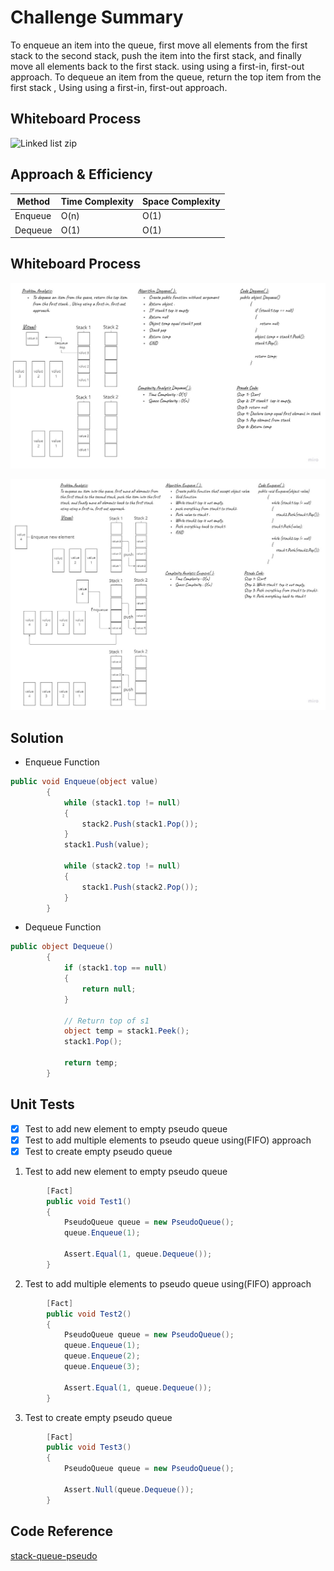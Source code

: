 # Challenge Summary
<!-- Description of the challenge -->
To enqueue an item into the queue, first move all elements from the first stack to the second stack, push the item into the first stack, and finally move all elements back to the first stack.
using using a first-in, first-out approach.
To dequeue an item from the queue, return the top item from the first stack , Using using a first-in, first-out approach.
## Whiteboard Process
<!-- Embedded whiteboard image -->
![Linked list zip](./img/Linked-List-Zip.jpg)
## Approach & Efficiency
<!-- What approach did you take? Why? What is the Big O space/time for this approach? -->
| Method    | Time Complexity |Space Complexity|
|-----------|-----------------|----------------|
| Enqueue  | O(n)            | O(1)           |
| Dequeue  | O(1)            | O(1)           |

## Whiteboard Process

![PseudoDequeue](./img/PseudoDequeue.jpg)

![PseudoEequeue](./img/PseudoEnqueue.jpg)

## Solution
<!-- Show how to run your code, and examples of it in action -->
- Enqueue Function

```C#
public void Enqueue(object value)
        {
            while (stack1.top != null)
            {
                stack2.Push(stack1.Pop());
            }
            stack1.Push(value);

            while (stack2.top != null)
            {
                stack1.Push(stack2.Pop());
            }
        }
```
- Dequeue Function

```C#
public object Dequeue()
        {
            if (stack1.top == null)
            {
                return null;
            }

            // Return top of s1
            object temp = stack1.Peek();
            stack1.Pop();

            return temp;
        }
```

## Unit Tests

- [x] Test to add new element to empty pseudo queue
- [x] Test to add multiple elements to pseudo queue using(FIFO) approach
- [x] Test to create empty pseudo queue

1. Test to add new element to empty pseudo queue

```C#
        [Fact]
        public void Test1()
        {
            PseudoQueue queue = new PseudoQueue();
            queue.Enqueue(1);

            Assert.Equal(1, queue.Dequeue());
        }
```

2. Test to add multiple elements to pseudo queue using(FIFO) approach

```C#
        [Fact]
        public void Test2()
        {
            PseudoQueue queue = new PseudoQueue();
            queue.Enqueue(1);
            queue.Enqueue(2);
            queue.Enqueue(3);

            Assert.Equal(1, queue.Dequeue());
        }
```

3. Test to create empty pseudo queue

```C#
        [Fact]
        public void Test3()
        {
            PseudoQueue queue = new PseudoQueue();

            Assert.Null(queue.Dequeue());
        }
```

## Code Reference

[stack-queue-pseudo](./stack-queue-pseudo/stack-queue-pseudo/)